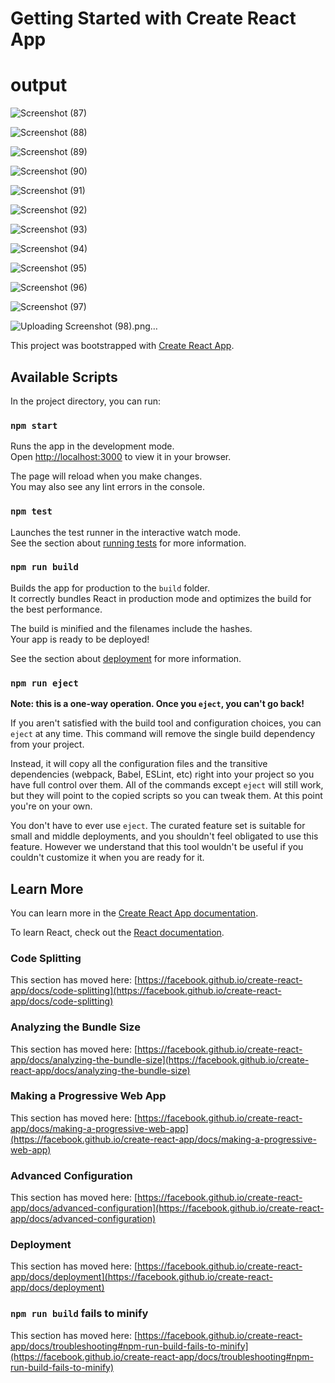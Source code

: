 # Getting Started with Create React App

# output

![Screenshot (87)](https://github.com/s-m-saqlain/BlogAppFrontEnd/assets/107604970/ebbc938b-ee21-4e46-8ee0-a9f815720869)


![Screenshot (88)](https://github.com/s-m-saqlain/BlogAppFrontEnd/assets/107604970/2b69b8ea-0543-4a70-8f9b-043e61f77355)


![Screenshot (89)](https://github.com/s-m-saqlain/BlogAppFrontEnd/assets/107604970/b31b7c1e-916c-4123-b8c0-74f6ea92ee69)


![Screenshot (90)](https://github.com/s-m-saqlain/BlogAppFrontEnd/assets/107604970/abadd84f-5f07-41a7-bb2e-82ffc9014b82)



![Screenshot (91)](https://github.com/s-m-saqlain/BlogAppFrontEnd/assets/107604970/05c05293-e0d6-4bea-a3ea-c711353bb2b4)


![Screenshot (92)](https://github.com/s-m-saqlain/BlogAppFrontEnd/assets/107604970/f5c26eda-d347-481c-a1f4-670cd720a318)




![Screenshot (93)](https://github.com/s-m-saqlain/BlogAppFrontEnd/assets/107604970/11e38d74-767c-4602-b5ab-ef23e62da85d)





![Screenshot (94)](https://github.com/s-m-saqlain/BlogAppFrontEnd/assets/107604970/98f03a66-b6ce-4b03-a222-6f3fa589ab78)




![Screenshot (95)](https://github.com/s-m-saqlain/BlogAppFrontEnd/assets/107604970/ccc99fae-2de5-4c6d-824b-1d76fc71cfb1)




![Screenshot (96)](https://github.com/s-m-saqlain/BlogAppFrontEnd/assets/107604970/632691a9-6a4c-4ab5-9136-740b466c81d6)




![Screenshot (97)](https://github.com/s-m-saqlain/BlogAppFrontEnd/assets/107604970/7a9cc081-375d-4aa8-a64d-6f1981a3dab4)




![Uploading Screenshot (98).png…]()




This project was bootstrapped with [Create React App](https://github.com/facebook/create-react-app).

## Available Scripts

In the project directory, you can run:

### `npm start`

Runs the app in the development mode.\
Open [http://localhost:3000](http://localhost:3000) to view it in your browser.

The page will reload when you make changes.\
You may also see any lint errors in the console.

### `npm test`

Launches the test runner in the interactive watch mode.\
See the section about [running tests](https://facebook.github.io/create-react-app/docs/running-tests) for more information.

### `npm run build`

Builds the app for production to the `build` folder.\
It correctly bundles React in production mode and optimizes the build for the best performance.

The build is minified and the filenames include the hashes.\
Your app is ready to be deployed!

See the section about [deployment](https://facebook.github.io/create-react-app/docs/deployment) for more information.

### `npm run eject`

**Note: this is a one-way operation. Once you `eject`, you can't go back!**

If you aren't satisfied with the build tool and configuration choices, you can `eject` at any time. This command will remove the single build dependency from your project.

Instead, it will copy all the configuration files and the transitive dependencies (webpack, Babel, ESLint, etc) right into your project so you have full control over them. All of the commands except `eject` will still work, but they will point to the copied scripts so you can tweak them. At this point you're on your own.

You don't have to ever use `eject`. The curated feature set is suitable for small and middle deployments, and you shouldn't feel obligated to use this feature. However we understand that this tool wouldn't be useful if you couldn't customize it when you are ready for it.

## Learn More

You can learn more in the [Create React App documentation](https://facebook.github.io/create-react-app/docs/getting-started).

To learn React, check out the [React documentation](https://reactjs.org/).

### Code Splitting

This section has moved here: [https://facebook.github.io/create-react-app/docs/code-splitting](https://facebook.github.io/create-react-app/docs/code-splitting)

### Analyzing the Bundle Size

This section has moved here: [https://facebook.github.io/create-react-app/docs/analyzing-the-bundle-size](https://facebook.github.io/create-react-app/docs/analyzing-the-bundle-size)

### Making a Progressive Web App

This section has moved here: [https://facebook.github.io/create-react-app/docs/making-a-progressive-web-app](https://facebook.github.io/create-react-app/docs/making-a-progressive-web-app)

### Advanced Configuration

This section has moved here: [https://facebook.github.io/create-react-app/docs/advanced-configuration](https://facebook.github.io/create-react-app/docs/advanced-configuration)

### Deployment

This section has moved here: [https://facebook.github.io/create-react-app/docs/deployment](https://facebook.github.io/create-react-app/docs/deployment)

### `npm run build` fails to minify

This section has moved here: [https://facebook.github.io/create-react-app/docs/troubleshooting#npm-run-build-fails-to-minify](https://facebook.github.io/create-react-app/docs/troubleshooting#npm-run-build-fails-to-minify)
